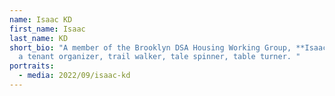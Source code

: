 ```yaml
---
name: Isaac KD
first_name: Isaac
last_name: KD
short_bio: "A member of the Brooklyn DSA Housing Working Group, **Isaac KD** is
  a tenant organizer, trail walker, tale spinner, table turner. "
portraits:
  - media: 2022/09/isaac-kd
---
```

